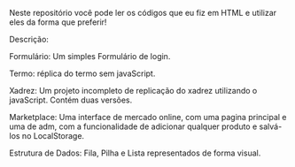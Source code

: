 Neste repositório você pode ler os códigos que eu fiz em HTML e utilizar eles da forma que preferir! 

Descrição:

Formulário: Um simples Formulário de login.

Termo: réplica do termo sem javaScript.

Xadrez: Um projeto incompleto de replicação do xadrez utilizando o javaScript. Contém duas versões.

Marketplace: Uma interface de mercado online, com uma pagina principal e uma de adm, com a funcionalidade de adicionar qualquer produto e salvá-los no LocalStorage.

Estrutura de Dados: Fila, Pilha e Lista representados de forma visual.
